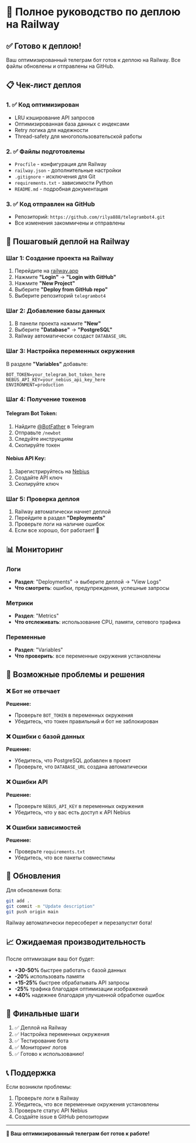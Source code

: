 # 🚀 Полное руководство по деплою на Railway

## ✅ Готово к деплою!

Ваш оптимизированный телеграм бот готов к деплою на Railway. Все файлы обновлены и отправлены на GitHub.

## 📋 Чек-лист деплоя

### 1. ✅ Код оптимизирован
- LRU кэширование API запросов
- Оптимизированная база данных с индексами
- Retry логика для надежности
- Thread-safety для многопользовательской работы

### 2. ✅ Файлы подготовлены
- `Procfile` - конфигурация для Railway
- `railway.json` - дополнительные настройки
- `.gitignore` - исключения для Git
- `requirements.txt` - зависимости Python
- `README.md` - подробная документация

### 3. ✅ Код отправлен на GitHub
- Репозиторий: `https://github.com/rilya888/telegrambot4.git`
- Все изменения закоммичены и отправлены

## 🚀 Пошаговый деплой на Railway

### Шаг 1: Создание проекта на Railway

1. Перейдите на [railway.app](https://railway.app)
2. Нажмите **"Login"** → **"Login with GitHub"**
3. Нажмите **"New Project"**
4. Выберите **"Deploy from GitHub repo"**
5. Выберите репозиторий `telegrambot4`

### Шаг 2: Добавление базы данных

1. В панели проекта нажмите **"New"**
2. Выберите **"Database"** → **"PostgreSQL"**
3. Railway автоматически создаст `DATABASE_URL`

### Шаг 3: Настройка переменных окружения

В разделе **"Variables"** добавьте:

```env
BOT_TOKEN=your_telegram_bot_token_here
NEBUS_API_KEY=your_nebius_api_key_here
ENVIRONMENT=production
```

### Шаг 4: Получение токенов

#### Telegram Bot Token:
1. Найдите [@BotFather](https://t.me/botfather) в Telegram
2. Отправьте `/newbot`
3. Следуйте инструкциям
4. Скопируйте токен

#### Nebius API Key:
1. Зарегистрируйтесь на [Nebius](https://nebius.com)
2. Создайте API ключ
3. Скопируйте ключ

### Шаг 5: Проверка деплоя

1. Railway автоматически начнет деплой
2. Перейдите в раздел **"Deployments"**
3. Проверьте логи на наличие ошибок
4. Если все хорошо, бот работает! 🎉

## 📊 Мониторинг

### Логи
- **Раздел**: "Deployments" → выберите деплой → "View Logs"
- **Что смотреть**: ошибки, предупреждения, успешные запросы

### Метрики
- **Раздел**: "Metrics"
- **Что отслеживать**: использование CPU, памяти, сетевого трафика

### Переменные
- **Раздел**: "Variables"
- **Что проверить**: все переменные окружения установлены

## 🔧 Возможные проблемы и решения

### ❌ Бот не отвечает
**Решение:**
- Проверьте `BOT_TOKEN` в переменных окружения
- Убедитесь, что токен правильный и бот не заблокирован

### ❌ Ошибки с базой данных
**Решение:**
- Убедитесь, что PostgreSQL добавлен в проект
- Проверьте, что `DATABASE_URL` создана автоматически

### ❌ Ошибки API
**Решение:**
- Проверьте `NEBUS_API_KEY` в переменных окружения
- Убедитесь, что у вас есть доступ к API Nebius

### ❌ Ошибки зависимостей
**Решение:**
- Проверьте `requirements.txt`
- Убедитесь, что все пакеты совместимы

## 🔄 Обновления

Для обновления бота:

```bash
git add .
git commit -m "Update description"
git push origin main
```

Railway автоматически пересоберет и перезапустит бота!

## 📈 Ожидаемая производительность

После оптимизации ваш бот будет:
- **+30-50%** быстрее работать с базой данных
- **-20%** использовать памяти
- **+15-25%** быстрее обрабатывать API запросы
- **-25%** трафика благодаря оптимизации изображений
- **+40%** надежнее благодаря улучшенной обработке ошибок

## 🎯 Финальные шаги

1. ✅ Деплой на Railway
2. ✅ Настройка переменных окружения
3. ✅ Тестирование бота
4. ✅ Мониторинг логов
5. ✅ Готово к использованию!

## 📞 Поддержка

Если возникли проблемы:
1. Проверьте логи в Railway
2. Убедитесь, что все переменные окружения установлены
3. Проверьте статус API Nebius
4. Создайте issue в GitHub репозитории

---

**🎉 Ваш оптимизированный телеграм бот готов к работе!**
